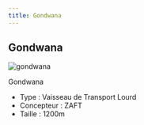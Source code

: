 ```yaml
---
title: Gondwana
---
```


Gondwana
--------


![gondwana](/images/stories/saga/gundamseeddestiny/mechas/zaft/gondwana.png)


Gondwana   
  
- Type : Vaisseau de Transport Lourd  
- Concepteur : ZAFT  
- Taille : 1200m

